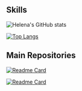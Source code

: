
## Skills


![Helena's GitHub stats](https://github-readme-stats.vercel.app/api?username=btwhelena&show_icons=true&theme=moltack)

[![Top Langs](https://github-readme-stats.vercel.app/api/top-langs/?username=btwhelena&layout=compact&theme=moltack)](https://github.com/anuraghazra/github-readme-stats)

## Main Repositories

[![Readme Card](https://github-readme-stats.vercel.app/api/pin/?username=btwhelena&repo=Learning-Swift&theme=moltack)](https://github.com/btwhelena/Learning-Swift)

[![Readme Card](https://github-readme-stats.vercel.app/api/pin/?username=btwhelena&repo=Twitter&theme=moltack)](https://github.com/btwhelena/Twitter)
